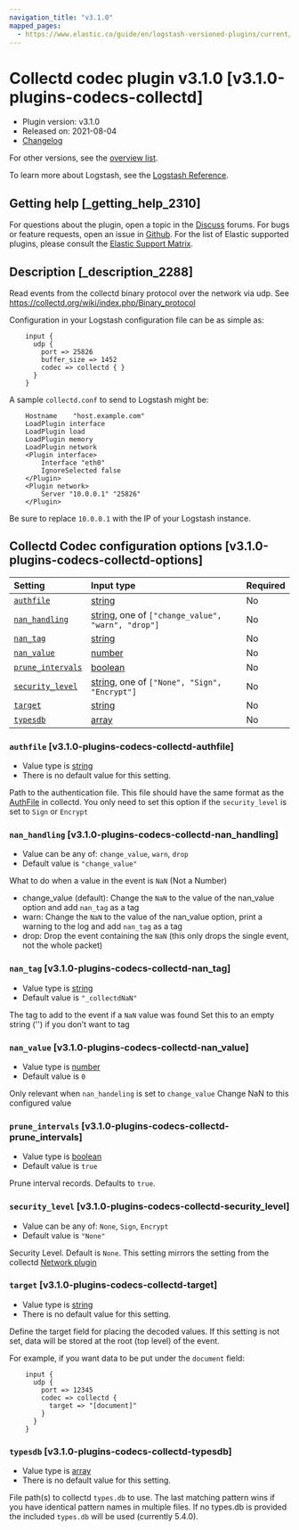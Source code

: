 ```yaml
---
navigation_title: "v3.1.0"
mapped_pages:
  - https://www.elastic.co/guide/en/logstash-versioned-plugins/current/v3.1.0-plugins-codecs-collectd.html
---
```


# Collectd codec plugin v3.1.0 [v3.1.0-plugins-codecs-collectd]

* Plugin version: v3.1.0
* Released on: 2021-08-04
* [Changelog](https://github.com/logstash-plugins/logstash-codec-collectd/blob/v3.1.0/CHANGELOG.md)

For other versions, see the [overview list](codec-collectd-index.md).

To learn more about Logstash, see the [Logstash Reference](https://www.elastic.co/guide/en/logstash/current/index.html).

## Getting help [_getting_help_2310]

For questions about the plugin, open a topic in the [Discuss](http://discuss.elastic.co) forums. For bugs or feature requests, open an issue in [Github](https://github.com/logstash-plugins/logstash-codec-collectd). For the list of Elastic supported plugins, please consult the [Elastic Support Matrix](https://www.elastic.co/support/matrix#matrix_logstash_plugins).

## Description [_description_2288]

Read events from the collectd binary protocol over the network via udp. See <https://collectd.org/wiki/index.php/Binary_protocol>

Configuration in your Logstash configuration file can be as simple as:

```
    input {
      udp {
        port => 25826
        buffer_size => 1452
        codec => collectd { }
      }
    }
```

A sample `collectd.conf` to send to Logstash might be:

```
    Hostname    "host.example.com"
    LoadPlugin interface
    LoadPlugin load
    LoadPlugin memory
    LoadPlugin network
    <Plugin interface>
        Interface "eth0"
        IgnoreSelected false
    </Plugin>
    <Plugin network>
        Server "10.0.0.1" "25826"
    </Plugin>
```

Be sure to replace `10.0.0.1` with the IP of your Logstash instance.

## Collectd Codec configuration options [v3.1.0-plugins-codecs-collectd-options]

| Setting | Input type | Required |
| :- | :- | :- |
| [`authfile`](v3-1-0-plugins-codecs-collectd.md#v3.1.0-plugins-codecs-collectd-authfile) | [string](/lsr/value-types.md#string) | No |
| [`nan_handling`](v3-1-0-plugins-codecs-collectd.md#v3.1.0-plugins-codecs-collectd-nan_handling) | [string](/lsr/value-types.md#string), one of `["change_value", "warn", "drop"]` | No |
| [`nan_tag`](v3-1-0-plugins-codecs-collectd.md#v3.1.0-plugins-codecs-collectd-nan_tag) | [string](/lsr/value-types.md#string) | No |
| [`nan_value`](v3-1-0-plugins-codecs-collectd.md#v3.1.0-plugins-codecs-collectd-nan_value) | [number](/lsr/value-types.md#number) | No |
| [`prune_intervals`](v3-1-0-plugins-codecs-collectd.md#v3.1.0-plugins-codecs-collectd-prune_intervals) | [boolean](/lsr/value-types.md#boolean) | No |
| [`security_level`](v3-1-0-plugins-codecs-collectd.md#v3.1.0-plugins-codecs-collectd-security_level) | [string](/lsr/value-types.md#string), one of `["None", "Sign", "Encrypt"]` | No |
| [`target`](v3-1-0-plugins-codecs-collectd.md#v3.1.0-plugins-codecs-collectd-target) | [string](/lsr/value-types.md#string) | No |
| [`typesdb`](v3-1-0-plugins-codecs-collectd.md#v3.1.0-plugins-codecs-collectd-typesdb) | [array](/lsr/value-types.md#array) | No |

### `authfile` [v3.1.0-plugins-codecs-collectd-authfile]

* Value type is [string](/lsr/value-types.md#string)
* There is no default value for this setting.

Path to the authentication file. This file should have the same format as the [AuthFile](http://collectd.org/documentation/manpages/collectd.conf.5.shtml#authfile_filename) in collectd. You only need to set this option if the `security_level` is set to `Sign` or `Encrypt`

### `nan_handling` [v3.1.0-plugins-codecs-collectd-nan_handling]

* Value can be any of: `change_value`, `warn`, `drop`
* Default value is `"change_value"`

What to do when a value in the event is `NaN` (Not a Number)

* change\_value (default): Change the `NaN` to the value of the nan\_value option and add `nan_tag` as a tag
* warn: Change the `NaN` to the value of the nan\_value option, print a warning to the log and add `nan_tag` as a tag
* drop: Drop the event containing the `NaN` (this only drops the single event, not the whole packet)

### `nan_tag` [v3.1.0-plugins-codecs-collectd-nan_tag]

* Value type is [string](/lsr/value-types.md#string)
* Default value is `"_collectdNaN"`

The tag to add to the event if a `NaN` value was found Set this to an empty string ('') if you don’t want to tag

### `nan_value` [v3.1.0-plugins-codecs-collectd-nan_value]

* Value type is [number](/lsr/value-types.md#number)
* Default value is `0`

Only relevant when `nan_handeling` is set to `change_value` Change NaN to this configured value

### `prune_intervals` [v3.1.0-plugins-codecs-collectd-prune_intervals]

* Value type is [boolean](/lsr/value-types.md#boolean)
* Default value is `true`

Prune interval records. Defaults to `true`.

### `security_level` [v3.1.0-plugins-codecs-collectd-security_level]

* Value can be any of: `None`, `Sign`, `Encrypt`
* Default value is `"None"`

Security Level. Default is `None`. This setting mirrors the setting from the collectd [Network plugin](https://collectd.org/wiki/index.php/Plugin:Network)

### `target` [v3.1.0-plugins-codecs-collectd-target]

* Value type is [string](/lsr/value-types.md#string)
* There is no default value for this setting.

Define the target field for placing the decoded values. If this setting is not set, data will be stored at the root (top level) of the event.

For example, if you want data to be put under the `document` field:

```
    input {
      udp {
        port => 12345
        codec => collectd {
          target => "[document]"
        }
      }
    }
```

### `typesdb` [v3.1.0-plugins-codecs-collectd-typesdb]

* Value type is [array](/lsr/value-types.md#array)
* There is no default value for this setting.

File path(s) to collectd `types.db` to use. The last matching pattern wins if you have identical pattern names in multiple files. If no types.db is provided the included `types.db` will be used (currently 5.4.0).
